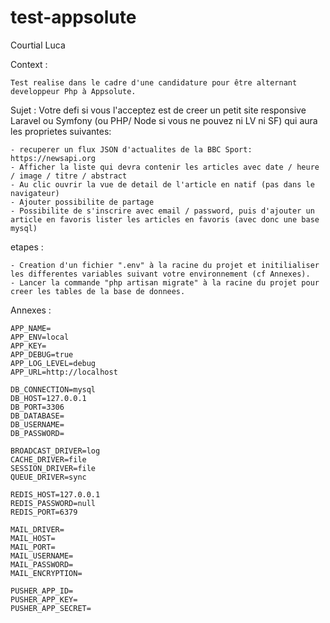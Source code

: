 # test-appsolute

Courtial Luca

Context : 

	Test realise dans le cadre d'une candidature pour être alternant developpeur Php à Appsolute.

Sujet :
	Votre defi si vous l'acceptez est de creer un petit site responsive Laravel ou Symfony (ou PHP/ Node si vous ne pouvez ni LV ni SF) qui aura les proprietes suivantes:

	- recuperer un flux JSON d'actualites de la BBC Sport: https://newsapi.org
	- Afficher la liste qui devra contenir les articles avec date / heure / image / titre / abstract
	- Au clic ouvrir la vue de detail de l'article en natif (pas dans le navigateur)
	- Ajouter possibilite de partage
	- Possibilite de s'inscrire avec email / password, puis d'ajouter un article en favoris lister les articles en favoris (avec donc une base mysql)

etapes :

	- Creation d'un fichier ".env" à la racine du projet et initilialiser les differentes variables suivant votre environnement (cf Annexes).
	- Lancer la commande "php artisan migrate" à la racine du projet pour creer les tables de la base de donnees.

Annexes :

	APP_NAME=
	APP_ENV=local
	APP_KEY=
	APP_DEBUG=true
	APP_LOG_LEVEL=debug
	APP_URL=http://localhost

	DB_CONNECTION=mysql
	DB_HOST=127.0.0.1
	DB_PORT=3306
	DB_DATABASE=
	DB_USERNAME=
	DB_PASSWORD=

	BROADCAST_DRIVER=log
	CACHE_DRIVER=file
	SESSION_DRIVER=file
	QUEUE_DRIVER=sync

	REDIS_HOST=127.0.0.1
	REDIS_PASSWORD=null
	REDIS_PORT=6379

	MAIL_DRIVER=
	MAIL_HOST=
	MAIL_PORT=
	MAIL_USERNAME=
	MAIL_PASSWORD=
	MAIL_ENCRYPTION=

	PUSHER_APP_ID=
	PUSHER_APP_KEY=
	PUSHER_APP_SECRET=